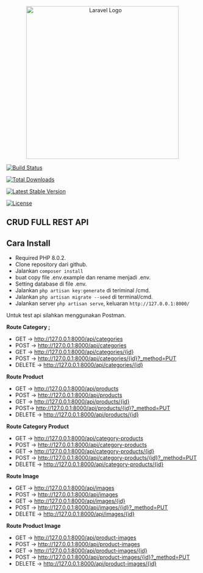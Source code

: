 <p  align="center"><a  href="https://laravel.com"  target="_blank"><img  src="https://raw.githubusercontent.com/laravel/art/master/logo-lockup/5%20SVG/2%20CMYK/1%20Full%20Color/laravel-logolockup-cmyk-red.svg"  width="400"  alt="Laravel Logo"></a></p>

  

<p  align="center">

<a  href="https://github.com/laravel/framework/actions"><img  src="https://github.com/laravel/framework/workflows/tests/badge.svg"  alt="Build Status"></a>

<a  href="https://packagist.org/packages/laravel/framework"><img  src="https://img.shields.io/packagist/dt/laravel/framework"  alt="Total Downloads"></a>

<a  href="https://packagist.org/packages/laravel/framework"><img  src="https://img.shields.io/packagist/v/laravel/framework"  alt="Latest Stable Version"></a>

<a  href="https://packagist.org/packages/laravel/framework"><img  src="https://img.shields.io/packagist/l/laravel/framework"  alt="License"></a>

</p>

  

## CRUD FULL  REST API

  ## Cara Install 

  
- Required PHP 8.0.2.
- Clone repository dari github.
- Jalankan `composer install`
- buat copy file .env.example dan rename menjadi .env.
- Setting database di file .env.
- Jalankan `php artisan key:generate` di teriminal /cmd.
- Jalankan `php artisan migrate --seed` di terminal/cmd.
- Jalankan server `php artisan serve`, keluaran `http://127.0.0.1:8000/`

Untuk test api silahkan menggunakan Postman.

**Route Category ;**
 - GET -> http://127.0.0.1:8000/api/categories 
 - POST -> http://127.0.0.1:8000/api/categories 
 - GET -> http://127.0.0.1:8000/api/categories/{id} 
 - POST -> http://127.0.0.1:8000/api/categories/{id}?_method=PUT
 - DELETE -> http://127.0.0.1:8000/api/categories/{id}

**Route Product**
 - GET -> http://127.0.0.1:8000/api/products
 - POST -> http://127.0.0.1:8000/api/products
 - GET -> http://127.0.0.1:8000/api/products/{id}
 - POST-> http://127.0.0.1:8000/api/products/{id}?_method=PUT
 - DELETE -> http://127.0.0.1:8000/api/products/{id}

**Route Category Product**
 - GET -> http://127.0.0.1:8000/api/category-products
 - POST -> http://127.0.0.1:8000/api/category-products
 - GET -> http://127.0.0.1:8000/api/category-products/{id}
 - POST -> http://127.0.0.1:8000/api/category-products/{id}?_method=PUT
 - DELETE -> http://127.0.0.1:8000/api/category-products/{id}

  **Route Image**
 - GET -> http://127.0.0.1:8000/api/images
 - POST -> http://127.0.0.1:8000/api/images
 - GET -> http://127.0.0.1:8000/api/images/{id}
 - POST -> http://127.0.0.1:8000/api/images/{id}?_method=PUT
 - DELETE -> http://127.0.0.1:8000/api/images/{id}
 
  **Route Product Image**
 - GET -> http://127.0.0.1:8000/api/product-images
 - POST -> http://127.0.0.1:8000/api/product-images
 - GET -> http://127.0.0.1:8000/api/product-images/{id}
 - POST -> http://127.0.0.1:8000/api/product-images/{id}?_method=PUT
 - DELETE -> http://127.0.0.1:8000/api/product-images/{id}
